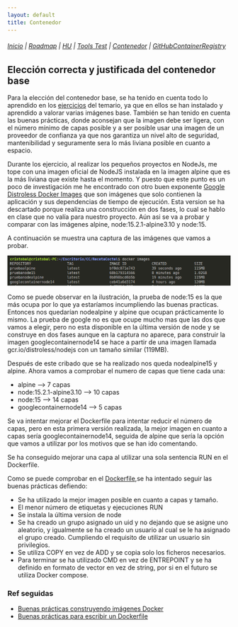 ```yaml
---
layout: default
title: Contenedor
---
```


###### [Inicio](./) | [Roadmap](./Roadmap.html) | [HU](./hu.html) | [Tools Test](./aserciones_sis_pruebas.html) | [Contenedor](./contenedor.html) | [GitHubContainerRegistry](./githubcontainerregistry.html)

## Elección correcta y justificada del contenedor base

Para la elección del contenedor base, se ha tenido en cuenta todo lo aprendido en los [ejercicios](https://github.com/cr13/EjerciciosCC-20-21/blob/main/tema3.md) del temario, ya que en ellos se han instalado y aprendido a valorar varias imágenes base. También se han tenido en cuenta las buenas prácticas, donde aconsejan que la imagen debe ser ligera, con el número mínimo de capas posible y a ser posible usar una imagen de un proveedor de confianza ya que nos garantiza un nivel alto de seguridad, mantenibilidad y seguramente sera lo más liviana posible en cuanto a espacio.

Durante los ejercicio, al realizar los pequeños proyectos en NodeJs, me tope con una imagen oficial de NodeJS instalada en la imagen alpine que es la más liviana que existe hasta el momento. Y puesto que este punto es un poco de investigación me he encontrado con otro buen exponente [Google Distroless Docker Images](https://github.com/GoogleContainerTools/distroless) que son imágenes que solo contienen la aplicación y sus dependencias de tiempo de ejecución. Esta version se ha descartado porque realiza una construcción en dos fases, lo cual se hablo en clase que no valía para nuestro proyecto. Aún asi se va a probar y comparar con las imágenes alpine, node:15.2.1-alpine3.10 y node:15.

A continuación se muestra una captura de las imágenes que vamos a probar.

<!-- ![images docker](https://github.com/cr13/RecetaCoctel/blob/main/doc/img/h3/docker_images.png) -->

![images docker](img/docker_images.png)


Como se puede observar en la ilustración, la prueba de node:15 es la que más ocupa por lo que ya estaríamos incumpliendo las buenas practicas. Entonces nos quedarían nodealpine y alpine que ocupan prácticamente lo mismo. 
La prueba de google no es que ocupe mucho mas que las dos que vamos a elegir, pero no esta disponible en la última versión de node y se construye en dos fases aunque en la captura no aparece, para construir la imagen googlecontainernode14 se hace a partir de una imagen llamada gcr.io/distroless/nodejs con un tamaño similar (119MB).

Después de este cribado que se ha realizado nos queda nodealpine15 y alpine. Ahora vamos a comprobar el numero de capas que tiene cada una: 

- alpine --> 7 capas
- node:15.2.1-alpine3.10  --> 10 capas
- node:15 --> 14 capas
- googlecontainernode14 --> 5 capas

Se va intentar mejorar el Dockerfile para intentar reducir el número de capas, pero en esta primera versión realizada, la mejor imagen en cuanto a capas sería googlecontainernode14, seguida de alpine que sería la opción que vamos a utilizar por los motivos que se han ido comentando.

Se ha conseguido mejorar una capa al utilizar una sola sentencia RUN en el Dockerfile.

Como se puede comprobar en el [Dockerfile](https://github.com/cr13/RecetaCoctel/blob/main/Dockerfile),se ha intentado seguir las buenas prácticas defiendo:

- Se ha utilizado la mejor imagen posible en cuanto a capas y tamaño.
- El menor número de etiquetas y ejecuciones RUN
- Se instala la última version de node
- Se ha creado un grupo asignado un uid y no dejando que se asigne uno aleatorio, y igualmente se ha creado un usuario al cual se le ha asignado el grupo creado. Cumpliendo el requisito de utilizar un usuario sin privilegios.
- Se utiliza COPY en vez de ADD y se copia solo los ficheros necesarios.
- Para terminar se ha utilizado CMD en vez de ENTREPOINT y se ha definido en formato de vector en vez de string, por si en el futuro se utiliza Docker compose.

### Ref seguidas

- [Buenas prácticas construyendo imágenes Docker](https://medium.com/@serrodcal/buenas-pr%C3%A1cticas-construyendo-im%C3%A1genes-docker-8a4f14f7ad1d)
- [Buenas prácticas para escribir un Dockerfile](https://blog.arima.eu/es/2020/04/21/buenas-practicas-para-escribir-un-dockerfile.html)


